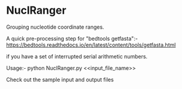 # NuclRanger
Grouping nucleotide coordinate ranges.

A quick pre-processing step for "bedtools getfasta":-
https://bedtools.readthedocs.io/en/latest/content/tools/getfasta.html

if you have a set of interrupted serial arithmetic numbers.

Usage:-
python NuclRanger.py <<input_file_name>>

Check out the sample input and output files
